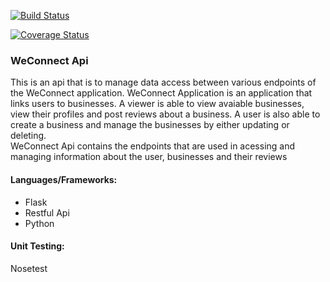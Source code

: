 [![Build Status](https://travis-ci.org/kzyGit/WeConnect.svg?branch=api)](https://travis-ci.org/kzyGit/WeConnect)

[![Coverage Status](https://coveralls.io/repos/github/kzyGit/WeConnect/badge.svg?branch=api)](https://coveralls.io/github/kzyGit/WeConnect?branch=api)

<h3>WeConnect Api</h3>

This is an api that is to manage data access between various endpoints of the WeConnect application. WeConnect Application is an application that links users to businesses. A viewer is able to view avaiable businesses, view their profiles and post reviews about a business. A user is also able to create a business and manage the businesses by either updating or deleting.<br>
WeConnect Api contains the endpoints that are used in acessing and managing information about the user, businesses and their reviews

<h4>Languages/Frameworks:</h4>
<ul>
  <li>Flask</li>
  <li>Restful Api</li>
  <li>Python</li>
 </ul>

<h4>Unit Testing:</h4>
Nosetest


